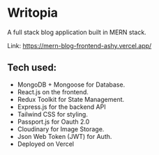 # Writopia

A full stack blog application built in MERN stack.

Link: https://mern-blog-frontend-ashy.vercel.app/

## Tech used:
* MongoDB + Mongoose for Database.
* React.js on the frontend.
* Redux Toolkit for State Management.
* Express.js for the backend API
* Tailwind CSS for styling.
* Passport.js for Oauth 2.0
* Cloudinary for Image Storage.
* Json Web Token (JWT) for Auth.
* Deployed on Vercel
